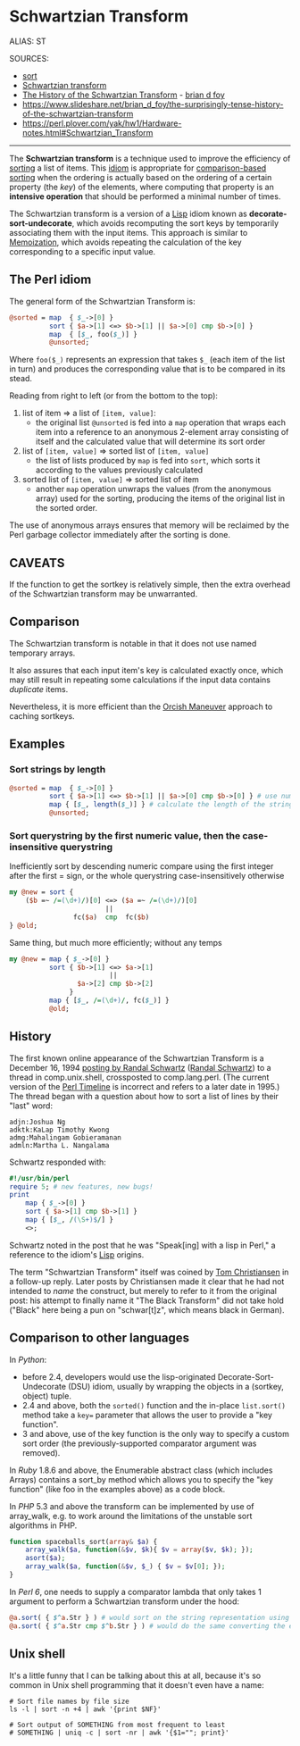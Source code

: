 # Schwartzian Transform

ALIAS: ST

SOURCES:

- [sort](https://perldoc.perl.org/functions/sort)
- [Schwartzian transform](https://en.wikipedia.org/wiki/Schwartzian_transform)
- [The History of the Schwartzian Transform](https://www.perl.com/article/the-history-of-the-schwartzian-transform/) - [brian d foy](brian-d-foy.md)
- <https://www.slideshare.net/brian_d_foy/the-surprisingly-tense-history-of-the-schwartzian-transform>
- <https://perl.plover.com/yak/hw1/Hardware-notes.html#Schwartzian_Transform>

---

The **Schwartzian transform** is a technique used to improve the efficiency of [sorting](https://en.wikipedia.org/wiki/Sorting) a list of items. This [idiom](https://en.wikipedia.org/wiki/Programming_idiom) is appropriate for [comparison-based sorting](https://en.wikipedia.org/wiki/Comparison_sort) when the ordering is actually based on the ordering of a certain property (the *key*) of the elements, where computing that property is an **intensive operation** that should be performed a minimal number of times.

The Schwartzian transform is a version of a [Lisp](https://en.wikipedia.org/wiki/Lisp_programming_language) idiom known as **decorate-sort-undecorate**, which avoids recomputing the sort keys by temporarily associating them with the input items. This approach is similar to [Memoization](Memoization.md), which avoids repeating the calculation of the key corresponding to a specific input value.

## The Perl idiom

The general form of the Schwartzian Transform is:

```perl
@sorted = map  { $_->[0] }
          sort { $a->[1] <=> $b->[1] || $a->[0] cmp $b->[0] }
          map  { [$_, foo($_)] }
          @unsorted;
```

Where `foo($_)` represents an expression that takes `$_` (each item of the list in turn) and produces the corresponding value that is to be compared in its stead.

Reading from right to left (or from the bottom to the top):

1. list of item => a list of `[item, value]`:
    - the original list `@unsorted` is fed into a `map` operation that wraps each item into a reference to an anonymous 2-element array consisting of itself and the calculated value that will determine its sort order
2. list of `[item, value]` => sorted list of `[item, value]`
    - the list of lists produced by `map` is fed into `sort`, which sorts it according to the values previously calculated
3. sorted list of `[item, value]` => sorted list of item
    - another `map` operation unwraps the values (from the anonymous array) used for the sorting, producing the items of the original list in the sorted order.

The use of anonymous arrays ensures that memory will be reclaimed by the Perl garbage collector immediately after the sorting is done.

## CAVEATS

If the function to get the sortkey is relatively simple, then the extra overhead of the Schwartzian transform may be unwarranted.

## Comparison

The Schwartzian transform is notable in that it does not use named temporary arrays.

It also assures that each input item's key is calculated exactly once, which may still result in repeating some calculations if the input data contains *duplicate* items.

Nevertheless, it is more efficient than the [Orcish Maneuver](Orcish-Maneuver.md) approach to caching sortkeys.

## Examples

### Sort strings by length

```perl
@sorted = map  { $_->[0] }
          sort { $a->[1] <=> $b->[1] || $a->[0] cmp $b->[0] } # use numeric comparison, fall back to string sort on original
          map { [$_, length($_)] } # calculate the length of the string
          @unsorted;
```

### Sort querystring by the first numeric value, then the case-insensitive querystring

Inefficiently sort by descending numeric compare using the first integer after the first = sign, or the whole querystring case-insensitively otherwise

```perl
my @new = sort {
    ($b =~ /=(\d+)/)[0] <=> ($a =~ /=(\d+)/)[0]
                        ||
                fc($a)  cmp  fc($b)
} @old;
```

Same thing, but much more efficiently; without any temps

```perl
my @new = map { $_->[0] }
          sort { $b->[1] <=> $a->[1]
                         ||
                 $a->[2] cmp $b->[2]
               }
          map { [$_, /=(\d+)/, fc($_)] }
          @old;
```

## History

The first known online appearance of the Schwartzian Transform is a December 16, 1994 [posting by Randal Schwartz](http://groups.google.com/group/comp.unix.shell/browse_frm/thread/31da970cebb30c6d?hl=en) ([Randal Schwartz](https://en.wikipedia.org/wiki/Randal_L._Schwartz)) to a thread in comp.unix.shell, crossposted to comp.lang.perl. (The current version of the [Perl Timeline](http://history.perl.org/PerlTimeline.html) is incorrect and refers to a later date in 1995.) The thread began with a question about how to sort a list of lines by their "last" word:

```text
adjn:Joshua Ng
adktk:KaLap Timothy Kwong
admg:Mahalingam Gobieramanan
admln:Martha L. Nangalama
```

Schwartz responded with:

```perl
#!/usr/bin/perl
require 5; # new features, new bugs!
print
    map { $_->[0] }
    sort { $a->[1] cmp $b->[1] }
    map { [$_, /(\S+)$/] }
    <>;
```

Schwartz noted in the post that he was "Speak\[ing\] with a lisp in Perl," a reference to the idiom's [Lisp](https://en.wikipedia.org/wiki/Lisp_%28programming_language%29) origins.

The term "Schwartzian Transform" itself was coined by [Tom Christiansen](https://en.wikipedia.org/wiki/Tom_Christiansen) in a follow-up reply. Later posts by Christiansen made it clear that he had not intended to *name* the construct, but merely to refer to it from the original post: his attempt to finally name it "The Black Transform" did not take hold ("Black" here being a pun on "schwar\[t\]z", which means black in German).

## Comparison to other languages

In *Python*:

- before 2.4, developers would use the lisp-originated Decorate-Sort-Undecorate (DSU) idiom, usually by wrapping the objects in a (sortkey, object) tuple.
- 2.4 and above, both the `sorted()` function and the in-place `list.sort()` method take a `key=` parameter that allows the user to provide a "key function".
- 3 and above, use of the key function is the only way to specify a custom sort order (the previously-supported comparator argument was removed).

In *Ruby* 1.8.6 and above, the Enumerable abstract class (which includes Arrays) contains a sort_by method which allows you to specify the "key function" (like foo in the examples above) as a code block.

In *PHP* 5.3 and above the transform can be implemented by use of array_walk, e.g. to work around the limitations of the unstable sort algorithms in PHP.

```php
function spaceballs_sort(array& $a) {
    array_walk($a, function(&$v, $k){ $v = array($v, $k); });
    asort($a);
    array_walk($a, function(&$v, $_) { $v = $v[0]; });
}
```

In *Perl 6*, one needs to supply a comparator lambda that only takes 1 argument to perform a Schwartzian transform under the hood:

```perl
@a.sort( { $^a.Str } ) # would sort on the string representation using a Schwartzian transform
@a.sort( { $^a.Str cmp $^b.Str } ) # would do the same converting the elements to compare just before each comparison.
```

## Unix shell

It's a little funny that I can be talking about this at all, because it's so common in Unix shell programming that it doesn't even have a name:

```shell
# Sort file names by file size
ls -l | sort -n +4 | awk '{print $NF}'

# Sort output of SOMETHING from most frequent to least
# SOMETHING | uniq -c | sort -nr | awk '{$1=""; print}'
```
